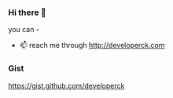 ### Hi there 👋

<!--
**developerck/developerck** is a ✨ _special_ ✨ repository because its `README.md` (this file) appears on your GitHub profile.
-->


you can -

- 📫 reach me through http://developerck.com

### Gist ###

https://gist.github.com/developerck
